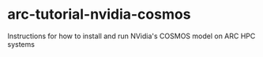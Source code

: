 # arc-tutorial-nvidia-cosmos
Instructions for how to install and run NVidia's COSMOS model on ARC HPC systems
